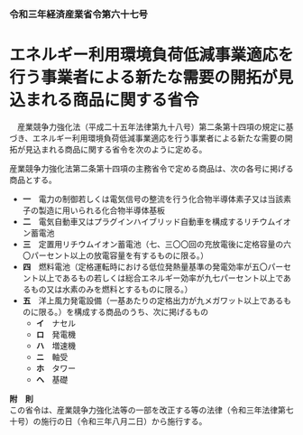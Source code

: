 ### 令和三年経済産業省令第六十七号  
# エネルギー利用環境負荷低減事業適応を行う事業者による新たな需要の開拓が見込まれる商品に関する省令  
　産業競争力強化法（平成二十五年法律第九十八号）第二条第十四項の規定に基づき、エネルギー利用環境負荷低減事業適応を行う事業者による新たな需要の開拓が見込まれる商品に関する省令を次のように定める。  
  
産業競争力強化法第二条第十四項の主務省令で定める商品は、次の各号に掲げる商品とする。  
* **一**　電力の制御若しくは電気信号の整流を行う化合物半導体素子又は当該素子の製造に用いられる化合物半導体基板  
* **二**　電気自動車又はプラグインハイブリッド自動車を構成するリチウムイオン蓄電池  
* **三**　定置用リチウムイオン蓄電池（七、三〇〇回の充放電後に定格容量の六〇パーセント以上の放電容量を有するものに限る。）  
* **四**　燃料電池（定格運転時における低位発熱量基準の発電効率が五〇パーセント以上であるもの若しくは総合エネルギー効率が九七パーセント以上であるもの又は水素のみを燃料とするものに限る。）  
* **五**　洋上風力発電設備（一基あたりの定格出力が九メガワット以上であるものに限る。）を構成する商品のうち、次に掲げるもの  
	* **イ**　ナセル  
	* **ロ**　発電機  
	* **ハ**　増速機  
	* **ニ**　軸受  
	* **ホ**　タワー  
	* **ヘ**　基礎  
  
**附　則**  
この省令は、産業競争力強化法等の一部を改正する等の法律（令和三年法律第七十号）の施行の日（令和三年八月二日）から施行する。  
  
